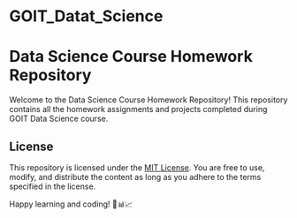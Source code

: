 # GOIT_Datat_Science
# Data Science Course Homework Repository

Welcome to the Data Science Course Homework Repository! This repository contains all the homework assignments and projects completed during GOIT Data Science course.
## License

This repository is licensed under the [MIT License](LICENSE). You are free to use, modify, and distribute the content as long as you adhere to the terms specified in the license.

Happy learning and coding! 🚀📊📈
